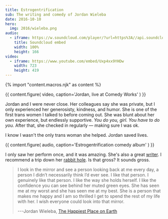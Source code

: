 ```yaml
---
title: Estrogentrification
sub: The writing and comedy of Jordan Wieleba
date: 2016-10-10
hero:
  img: 2016/wieleba.png
audio:
  - iframe: https://w.soundcloud.com/player/?url=https%3A//api.soundcloud.com/tracks/219256111&amp;color=ff5500&amp;auto_play=false&amp;hide_related=false&amp;show_comments=true&amp;show_user=true&amp;show_reposts=false
    title: Soundcloud embed
    width: 100%
    height: 166
video:
  - iframe: https://www.youtube.com/embed/Uxp4xx9YHDw
    width: 723
    height: 419
---
```


{% import "content.macros.njk" as content %}

{{ content.figure(
  video,
  caption='Jordan, live at Comedy Works'
) }}

Jordan and I were never close.
Her colleagues say she was private,
but I only experienced her generosisty,
kindness, and humor.
She is one of the first trans women I talked to
before coming out.
She was blunt about her own experience,
but endlessly supportive.
*You do you, girl. You have to do you.*
After that, she checked in regularly —
making sure I was ok.

I know I wasn't the only trans woman she helped.
Jordan saved lives.

{{ content.figure(
  audio,
  caption='Estrogentrification comedy album'
) }}

I only saw her perform once,
and it was amazing.
She's also a great [writer][writer].
I recommend a trip down her [rabbit hole][hole].
Is that gross?
It sounds gross.

[writer]: http://harlot.media/articles/1385/on-the-joys-of-cis-people-telling-me-how-well-i-pass
[hole]: http://wieleblog.tumblr.com

> I look in the mirror
> and see a person looking back at me every day,
> a person I didn’t necessarily think I’d ever see.
> I like that person.
> I genuinely like that person.
> I like the way she holds herself.
> I like the confidence you can see
> behind her muted green eyes.
> She has seen me at my worst
> and she has seen me at my best.
> She is a person that makes me happy
> and I am so thrilled I get to spend
> the rest of my life with her.
> I wish everyone could look into that mirror.
>
> ---Jordan Wieleba, [The Happiest Place on Earth][happy]

[happy]: http://wieleblog.tumblr.com/post/145865299161/the-happiest-place-on-earth
